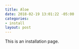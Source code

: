 ```yaml
---
title: Aloe
date: 2018-02-19 13:01:22 -05:00
categories:
- install
layout: post
---
```


This is an installation page.
